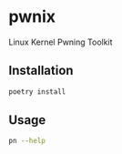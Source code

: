 # pwnix

Linux Kernel Pwning Toolkit

## Installation

```bash
poetry install
```

## Usage

```bash
pn --help
```